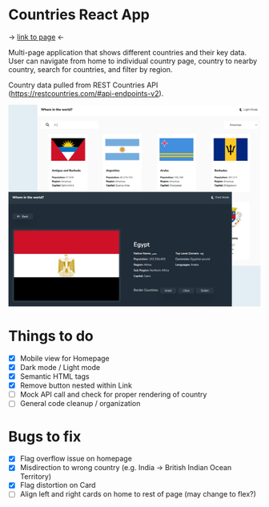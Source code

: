 # Countries React App

-> <a href="https://sumedh-inamdar.github.io/countries-react-app/">link to page</a> <-

Multi-page application that shows different countries and their key data. User can navigate from home to individual country page, country to nearby country, search for countries, and filter by region.

Country data pulled from REST Countries API (https://restcountries.com/#api-endpoints-v2).

![front page screenshot](./src/screenshot.jpg)

# Things to do

- [x] Mobile view for Homepage
- [x] Dark mode / Light mode
- [x] Semantic HTML tags
- [x] Remove button nested within Link
- [ ] Mock API call and check for proper rendering of country
- [ ] General code cleanup / organization

# Bugs to fix

- [x] Flag overflow issue on homepage
- [x] Misdirection to wrong country (e.g. India -> British Indian Ocean Territory)
- [x] Flag distortion on Card
- [ ] Align left and right cards on home to rest of page (may change to flex?)
